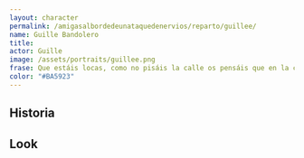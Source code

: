 ```yaml
---
layout: character
permalink: /amigasalbordedeunataquedenervios/reparto/guillee/
name: Guille Bandolero
title: 
actor: Guille 
image: /assets/portraits/guillee.png
frase: Que estáis locas, como no pisáis la calle os pensáis que en la calle pasan cosas.
color: "#BA5923"
---
```


## Historia



## Look

